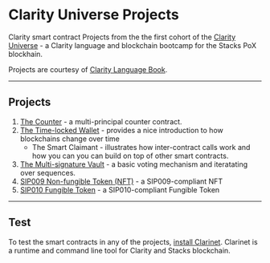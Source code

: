 # Clarity Universe Projects

Clarity smart contract Projects from the the first cohort of the [Clarity Universe](https://stacks.org/clarity-universe) - a Clarity language and blockchain bootcamp for the Stacks PoX blockhain.

Projects are courtesy of [Clarity Language Book](https://book.clarity-lang.org/).

___
## Projects
1. [The Counter](https://github.com/Sajakhtar/clarity-universe/tree/main/projects/counter) - a multi-principal counter contract.
1. [The Time-locked Wallet](https://github.com/Sajakhtar/clarity-universe/tree/main/projects/timelocked-wallet) - provides a nice introduction to how blockchains change over time
    - The Smart Claimant - illustrates how inter-contract calls work and how you can you can build on top of other smart contracts.
1. [The Multi-signature Vault](https://github.com/Sajakhtar/clarity-universe/tree/main/projects/multisig-vault) - a basic voting mechanism and iteratating over sequences.
1. [SIP009 Non-fungible Token (NFT)](https://github.com/Sajakhtar/clarity-universe/tree/main/projects/sip-009-nft) - a SIP009-compliant NFT
1. [SIP010 Fungible Token](#) - a SIP010-compliant Fungible Token
___
## Test

To test the smart contracts in any of the projects, [install Clarinet](https://github.com/hirosystems/clarinet#installation). Clarinet is a runtime and command line tool for Clarity and Stacks blockchain.
